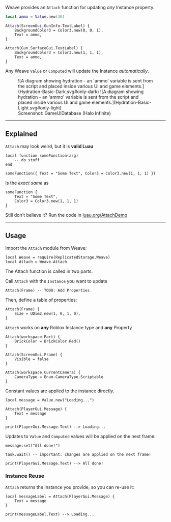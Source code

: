 Weave provides an `Attach` function for updating _any_ Instance property.

```lua
local ammo = Value.new(36)
```

```luau hl_lines="3"
Attach(ScreenGui.GunInfo.TextLabel) {
	BackgroundColor3 = Color3.new(0, 0, 1),
	Text = ammo,
}
```

```luau hl_lines="3"
Attach(Gun.SurfaceGui.TextLabel) {
	BackgroundColor3 = Color3.new(1, 1, 1),
	Text = ammo,
}
```

Any Weave `Value` or `Computed` will update the Instance _automatically_.


<figure markdown>
![A diagram showing hydration - an 'ammo' variable is sent from the script and placed inside various UI and game elements.](Hydration-Basic-Dark.svg#only-dark)
![A diagram showing hydration - an 'ammo' variable is sent from the script and placed inside various UI and game elements.](Hydration-Basic-Light.svg#only-light)
<figcaption>Screenshot: GameUIDatabase (Halo Infinite)</figcaption>
</figure>

---

## Explained

`Attach` may look weird, but it is __valid Luau__

```luau
local function someFunction(arg)
	-- do stuff
end

someFunction({ Text = "Some Text", Color3 = Color3.new(1, 1, 1) })
```

Is the _exact same_ as 

```luau
someFunction { 
	Text = "Some Text",
	Color3 = Color3.new(1, 1, 1)
}
```

Still don't believe it? Run the code in <a href="https://luau.org/demo?share=H4sIAAAAAAAACsvJT07MUUgrzUsuyczPUyjOz011g3I0EovSNbkUFBQUCooy80pAXL2Q1IoSHQUQyzk%2FJ7%2FIWJMrNS%2BFiwtFW7UCSJWCrYJScH5uKpijpKMAUa9gq5BgqKMAQgkKtZqoOhWqFcDWYWg3UtIBSyDMMNBRAKEErlouLi4AkZUuRMQAAAA%3D" target="_blank">luau.org/AttachDemo</a>

---

## Usage

Import the `Attach` module from Weave:

```luau linenums="1"
local Weave = require(ReplicatedStorage.Weave)
local Attach = Weave.Attach
```


The Attach function is called in two parts.

Call `Attach` with the `Instance` you want to update

```luau
Attach(Frame) -- TODO: Add Properties
```

Then, define a table of properties:

```luau
Attach(Frame) {
	Size = UDim2.new(1, 0, 1, 0),
}
```

`Attach` works on **any** Roblox Instance type and **any** Property

```luau
Attach(workspace.Part) {
	BrickColor = BrickColor.Red()
}

Attach(ScreenGui.Frame) {
	Visible = false
}

Attach(workspace.CurrentCamera) {
	CameraType = Enum.CameraType.Scriptable
}
```

Constant values are applied to the instance directly.


```luau
local message = Value.new("Loading...")

Attach(PlayerGui.Message) {
	Text = message
}

print(PlayerGui.Message.Text) --> Loading...
```

Updates to `Value` and `Computed` values will be applied on the next frame:
```luau
message:set("All done!")

task.wait() -- important: changes are applied on the next frame!

print(PlayerGui.Message.Text) --> All done!
```

### Instance Reuse

`Attach` returns the Instance you provide, so you can re-use it:

```luau
local messageLabel = Attach(PlayerGui.Message) {
	Text = message
}

print(messageLabel.Text) --> Loading...
```
